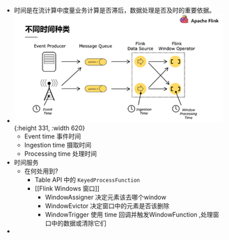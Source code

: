 - 时间是在流计算中度量业务计算是否滞后，数据处理是否及时的重要依据。
- ![image.png](../assets/image_1649993113298_0.png){:height 331, :width 620}
	- Event time 事件时间
	- Ingestion time 摄取时间
	- Processing time 处理时间
- 时间服务
	- 在何处用到?
		- Table API 中的 `KeyedProcessFunction`
		- [[Flink Windows 窗口]]
			- WindowAssigner 决定元素该去哪个window
			- WindowEvictor 决定窗口中的元素是否该删除
			- WindowTrigger 使用 time 回调并触发WindowFunction ,处理窗口中的数据或清除它们
-